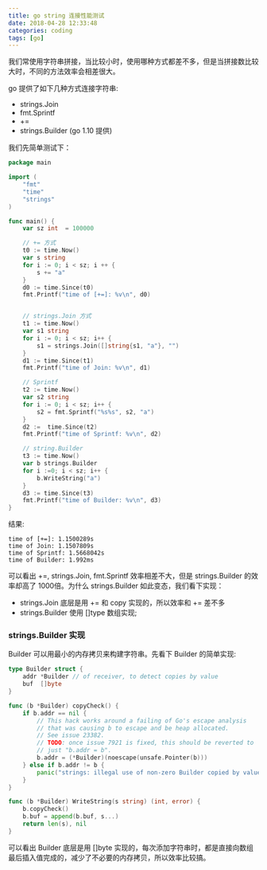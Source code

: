 ```yaml
---
title: go string 连接性能测试
date: 2018-04-28 12:33:48
categories: coding
tags: [go]
---
```


我们常使用字符串拼接，当比较小时，使用哪种方式都差不多，但是当拼接数比较大时，不同的方法效率会相差很大。

<!-- more -->

go 提供了如下几种方式连接字符串:

* strings.Join
* fmt.Sprintf
* +=
* strings.Builder (go 1.10 提供)

我们先简单测试下：

```go
package main

import (
    "fmt"
    "time"
    "strings"
)

func main() {
    var sz int  = 100000

    // += 方式
    t0 := time.Now()
    var s string
    for i := 0; i < sz; i ++ {
        s += "a"
    }
    d0 := time.Since(t0)
    fmt.Printf("time of [+=]: %v\n", d0)


    // strings.Join 方式
    t1 := time.Now()
    var s1 string
    for i := 0; i < sz; i++ {
        s1 = strings.Join([]string{s1, "a"}, "")
    }
    d1 := time.Since(t1)
    fmt.Printf("time of Join: %v\n", d1)

    // Sprintf
    t2 := time.Now()
    var s2 string
    for i := 0; i < sz; i++ {
        s2 = fmt.Sprintf("%s%s", s2, "a")
    }
    d2 :=  time.Since(t2)
    fmt.Printf("time of Sprintf: %v\n", d2)

    // string.Builder
    t3 := time.Now()
    var b strings.Builder
    for i :=0; i < sz; i++ {
        b.WriteString("a")
    }
    d3 := time.Since(t3)
    fmt.Printf("time of Builder: %v\n", d3)
}
```

结果:

```
time of [+=]: 1.1500289s
time of Join: 1.1507809s
time of Sprintf: 1.5668042s
time of Builder: 1.992ms
```

可以看出 +=, strings.Join, fmt.Sprintf 效率相差不大，但是 strings.Builder 的效率却高了 1000倍。为什么 strings.Builder 如此变态，我们看下实现：

* strings.Join 底层是用 += 和 copy 实现的，所以效率和 += 差不多
* strings.Builder 使用 []type 数组实现;


### strings.Builder 实现

Builder 可以用最小的内存拷贝来构建字符串。先看下 Builder 的简单实现:

```go
type Builder struct {
    addr *Builder // of receiver, to detect copies by value
    buf  []byte
}

func (b *Builder) copyCheck() {
    if b.addr == nil {
        // This hack works around a failing of Go's escape analysis
        // that was causing b to escape and be heap allocated.
        // See issue 23382.
        // TODO: once issue 7921 is fixed, this should be reverted to
        // just "b.addr = b".
        b.addr = (*Builder)(noescape(unsafe.Pointer(b)))
    } else if b.addr != b {
        panic("strings: illegal use of non-zero Builder copied by value")
    }
}

func (b *Builder) WriteString(s string) (int, error) {
    b.copyCheck()
    b.buf = append(b.buf, s...)
    return len(s), nil
}
```

可以看出 Builder 底层是用 []byte 实现的，每次添加字符串时，都是直接向数组最后插入值完成的，减少了不必要的内存拷贝，所以效率比较搞。